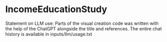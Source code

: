 # IncomeEducationStudy

Statement on LLM use: Parts of the visual creation code was written with the help of the ChatGPT alongside the title and references. The entire chat history is available in inputs/llm/usage.txt
